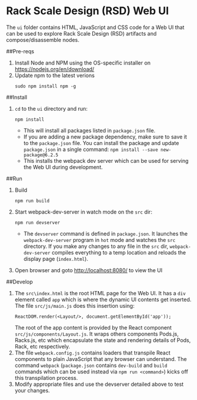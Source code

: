 Rack Scale Design (RSD) Web UI
==============================

The `ui` folder contains HTML, JavaScript and CSS code for a Web UI that can be used to explore Rack Scale Design (RSD) artifacts and compose/disassemble nodes.

##Pre-reqs
1. Install Node and NPM using the OS-specific installer on <https://nodejs.org/en/download/>
2. Update npm to the latest verions
   ```shell
   sudo npm install npm -g
   ```

##Install
1. `cd` to the `ui` directory and run:
   ```shell
   npm install
   ```
   * This will install all packages listed in `package.json` file.
   * If you are adding a new package dependency, make sure to save it to the `package.json` file. You can install the package and update `package.json` in a single command: `npm install --save new-package@6.2.5`
   * This installs the webpack dev server which can be used for serving the Web UI during development.

##Run
1. Build
   ```
   npm run build
   ```
2. Start webpack-dev-server in watch mode on the `src` dir:
   ```
   npm run devserver
   ```
   * The `devserver` command is defined in `package.json`. It launches the `webpack-dev-server` program in `hot` mode and watches the `src` directory. If you make any changes to any file in the `src` dir, `webpack-dev-server` compiles everything to a temp location and reloads the display page (`index.html`).
 
3. Open browser and goto <http://localhost:8080/> to view the UI

##Develop
1. The `src\index.html` is the root HTML page for the Web UI. It has a `div` element called `app` which is where the dynamic UI contents get inserted. The file `src/js/main.js` does this insertion using:
   ```
   ReactDOM.render(<Layout/>, document.getElementById('app'));
   ```
   The root of the app content is provided by the React component `src/js/components/Layout.js`. It wraps others components Pods.js, Racks.js, etc which encapsulate the state and rendering details of Pods, Rack, etc respectively.
2. The file `webpack.config.js` contains loaders that transpile React components to plain JavaScript that any browser can understand. The command `webpack` (`package.json` contains `dev-build` and `build` commands which can be used instead via `npm run <command>`) kicks off this transpilation process.
3. Modify appropriate files and use the devserver detailed above to test your changes.

